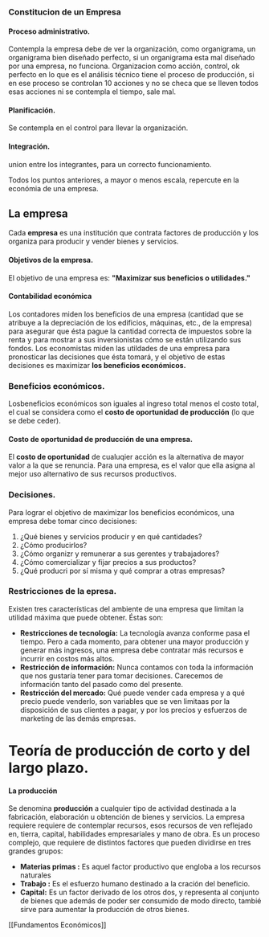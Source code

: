 ### Constitucion de un Empresa

#### Proceso administrativo.
Contempla la empresa debe de ver la organización, como organigrama, un organigrama bien diseñado perfecto, si un organigrama esta mal diseñado por una empresa, no funciona. Organizacion como acción, control, ok perfecto en lo que es el análisis técnico tiene el proceso de producción, si en ese proceso se controlan 10 acciones y no se checa que se lleven todos esas acciones ni se contempla el tiempo, sale mal.

#### Planificación.
Se contempla en el control para llevar la organización. 

#### Integración. 
union entre los integrantes, para un correcto funcionamiento.

Todos los puntos anteriores, a mayor o menos escala, repercute en la económia de una empresa. 

## La empresa

Cada **empresa** es una institución que contrata factores de producción y los organiza para producir y vender bienes y servicios.

#### Objetivos de la empresa.
El objetivo de una empresa es: **"Maximizar sus beneficios o utilidades."**

#### Contabilidad económica
Los contadores miden los beneficios de una empresa (cantidad que se atribuye a la depreciación de los edificios, máquinas, etc.,  de la empresa) para asegurar que ésta pague la cantidad correcta de impuestos sobre la renta y para mostrar a sus inversionistas cómo se están utilizando sus fondos.
Los economistas miden las utildades de una empresa para pronosticar las decisiones que ésta tomará, y el objetivo de estas decisiones es maximizar **los beneficios económicos.**

### Beneficios económicos. 
Losbeneficios económicos son iguales al ingreso total menos el costo total, el cual se considera como el **costo de oportunidad de producción** (lo que se debe ceder).

#### Costo de oportunidad de producción de una empresa.
El **costo de oportunidad** de cualuqier acción es la alternativa de mayor valor a la que se renuncia. Para una empresa, es el valor que ella asigna al mejor uso alternativo de sus recursos productivos.

### Decisiones.
Para lograr el objetivo de maximizar los beneficios económicos, una empresa debe tomar cinco decisiones:
1. ¿Qué bienes y servicios producir y en qué cantidades?
2. ¿Cómo producirlos?
3. ¿Cómo organizr y remunerar a sus gerentes y trabajadores?
4. ¿Cómo comercializar y fijar precios a sus productos?
5. ¿Qué producri por sí misma y qué comprar a otras empresas?

### Restricciones de la epresa.
Existen tres características del ambiente de una empresa que limitan la utilidad máxima que puede obtener. Éstas son:

- **Restricciones de tecnología:** La tecnología avanza conforme pasa el tiempo. Pero a cada momento, para obtener una mayor producción y generar más ingresos, una empresa debe contratar más recursos e incurrir en costos más altos.
- **Restricción de información:** Nunca contamos con toda la información que nos gustaría tener para tomar decisiones. Carecemos de información tanto del pasado como del presente.
- **Restricción del mercado:** Qué puede vender cada empresa y a qué precio puede venderlo, son variables que se ven limitaas por la disposición de sus clientes a pagar, y por los precios y esfuerzos de marketing de las demás empresas.

# Teoría de producción de corto y del largo plazo.
#### La producción
Se denomina **producción** a cualquier tipo de actividad destinada a la fabricación, elaboración u obtención de bienes y servicios.
La empresa requiere requiere de contemplar recursos, esos recursos de ven reflejado en, tierra, capital, habilidades empresariales y mano de obra.
Es un proceso complejo, que requiere de distintos factores que pueden dividirse en tres grandes grupos:
- **Materias primas :** Es aquel factor productivo que engloba a los recursos naturales
- **Trabajo :** Es el esfuerzo humano destinado a la cración del beneficio.
- **Capital:** Es un factor derivado de los otros dos, y representa al conjunto de bienes que además de poder ser consumido de modo directo, tambié sirve para aumentar la producción de otros bienes.


[[Fundamentos Económicos]]
